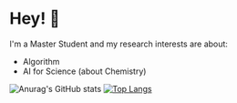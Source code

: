 # Hey! 👋

I'm a Master Student and my research interests are about:

* Algorithm
* AI for Science (about Chemistry)

![Anurag's GitHub stats](https://github-readme-stats.vercel.app/api?username=jinqi99&theme=swift&show_icons=true)
[![Top Langs](https://github-readme-stats.vercel.app/api/top-langs/?username=jinqi99&layout=compact)](https://github.com/jinqi99/github-readme-stats)
